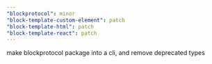 ```yaml
---
"blockprotocol": minor
"block-template-custom-element": patch
"block-template-html": patch
"block-template-react": patch
---
```


make blockprotocol package into a cli, and remove deprecated types
